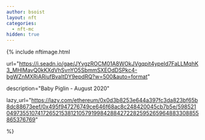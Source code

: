```yaml
---
author: bsoist
layout: nft
categories:
  - nft-mc
hidden: true
---
```

{% include nftimage.html 

url="https://i.seadn.io/gae/JYvgzROCM01A8WOkJVgqpit4ypeId7FaLLMqhK3_MHIMavQ0kKXdVhSvnYO5SbmmSXEOdDSPkc4-bgWZnMXRiARiufBvaItDY9epdRQ?w=500&auto=format"

description="Baby Piglin - August 2020"

lazy_url="https://lazy.com/ethereum/0x0d3b8253e644a397fc3da823bf65b8dc88673eef/0x495f947276749ce646f68ac8c248420045cb7b5e/5985210497355107417265215381210579199842884272282595265964883308855865376769"

%}

